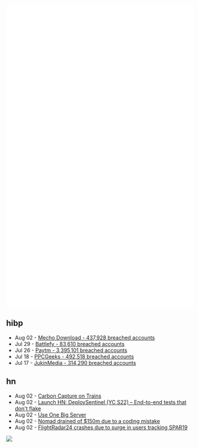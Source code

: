 ![Metrics](https://raw.githubusercontent.com/phixion/phixion/master/metrics.svg)

## hibp

<!--
for https://github.com/phixion/phixion/blob/main/.github/workflows/feeds.yml
-->
<!--START_SECTION:haveibeenpwnd-->
- Aug 02 - [Mecho Download - 437,928 breached accounts](https://haveibeenpwned.com/PwnedWebsites#MechoDownload)
- Jul 29 - [Battlefy - 83,610 breached accounts](https://haveibeenpwned.com/PwnedWebsites#Battlefy)
- Jul 26 - [Paytm - 3,395,101 breached accounts](https://haveibeenpwned.com/PwnedWebsites#Paytm)
- Jul 18 - [PPCGeeks - 492,518 breached accounts](https://haveibeenpwned.com/PwnedWebsites#PPCGeeks)
- Jul 17 - [JukinMedia - 314,290 breached accounts](https://haveibeenpwned.com/PwnedWebsites#JukinMedia)
<!--END_SECTION:haveibeenpwnd-->

## hn

<!--
for https://github.com/phixion/phixion/blob/main/.github/workflows/feeds.yml
-->
<!--START_SECTION:hn-->
- Aug 02 - [Carbon Capture on Trains](https://spectrum.ieee.org/carbon-capture-2657738131)
- Aug 02 - [Launch HN: DeploySentinel (YC S22) – End-to-end tests that don't flake](https://news.ycombinator.com/item?id=32319404)
- Aug 02 - [Use One Big Server](https://specbranch.com/posts/one-big-server/)
- Aug 02 - [Nomad drained of $150m due to a coding mistake](https://threadreaderapp.com/thread/1554252024723546112.html)
- Aug 02 - [FlightRadar24 crashes due to surge in users tracking SPAR19](https://twitter.com/flightradar24/status/1554457269714264066)
<!--END_SECTION:hn-->

<!--
for https://yhype.me
-->
![](https://hit.yhype.me/github/profile?user_id=13013670)
